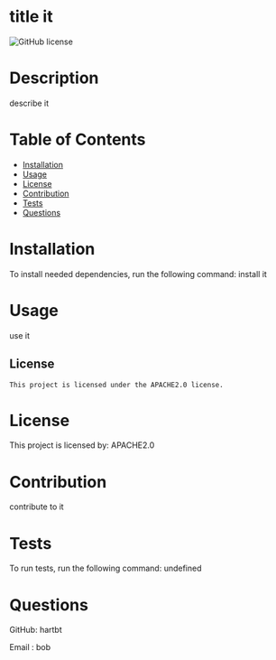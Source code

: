 # title it

  ![GitHub license](https://img.shields.io/badge/license-undefined-blue.svg)

  # **Description**

  describe it

  # **Table of Contents**

  * [Installation](#installation)
  * [Usage](#usage)
  * [License](#license)
  * [Contribution](#contribution)
  * [Tests](#tests)
  * [Questions](#questions)

  # **Installation**

  To install needed dependencies, run the following command:
  install it


  # **Usage**

  use it

  ## License
    
    This project is licensed under the APACHE2.0 license.


  # **License**

  This project is licensed by: APACHE2.0


  # **Contribution**

  contribute to it


  # **Tests**

  To run tests, run the following command:
  undefined
  

  # **Questions**

  GitHub: hartbt
  

  Email : bob

